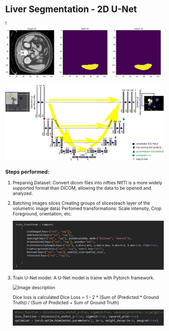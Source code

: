 # Liver Segmentation - 2D U-Net

!![alt-text](img\seg.png)

![Image description](img\unet.png)


### Steps performed:

1. Preparing Dataset:
   Convert dicom files into nifties
   NIfTI is a more widely supported format than DICOM, allowing the data to be opened and analyzed.

2. Batching images silces
   Creating groups of slices(each layer of the volumetric image data)
   Perfomed transformations: Scale intensity, Crop Foreground, orientation, etc.

   ![Image description](img\trans.png)

3. Train U-Net model:
   A U-Net model is traine with Pytorch framework.

   ![Image description](E:\Hitesh\Univ\img\model.png)

   Dice loss is calculated
   Dice Loss = 1 - 2 * (Sum of (Predicted * Ground Truth)) / (Sum of Predicted + Sum of Ground Truth)
   
   ![Image description](img\dice_loss.png)

